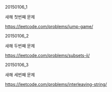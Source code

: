 ﻿20150106_1

새해 첫번째 문제

https://leetcode.com/problems/jump-game/

20150106_2

새해 두번째 문제

https://leetcode.com/problems/subsets-ii/

20150106_3

새해 세번째 문제

https://leetcode.com/problems/interleaving-string/
